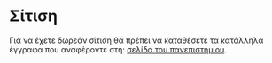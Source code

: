 # Σίτιση

Για να έχετε δωρεάν σίτιση θα πρέπει να καταθέσετε τα κατάλληλα έγγραφα που αναφέροντε στη: [σελίδα του πανεπιστημίου](https://cs.uowm.gr/archiki-selida/sitisi/).

